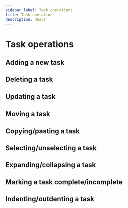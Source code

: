 ```yaml
---
sidebar_label: Task operations
title: Task operations
description: descr
---
```


# Task operations

## Adding a new task

## Deleting a task

## Updating a task

## Moving a task

## Copying/pasting a task

## Selecting/unselecting a task

## Expanding/collapsing a task

## Marking a task complete/incomplete

## Indenting/outdenting a task



